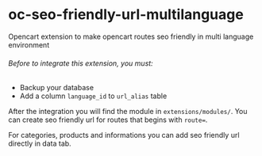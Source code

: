 # oc-seo-friendly-url-multilanguage
Opencart extension to make opencart routes seo friendly in multi language environment

###### Before to integrate this extension, you must: 
* Backup your database
* Add a column ```language_id``` to ```url_alias``` table

After the integration you will find the module in `extensions/modules/`. You can create seo friendly url for routes that begins with `route=`.

For categories, products and informations you can add seo friendly url directly in data tab.
